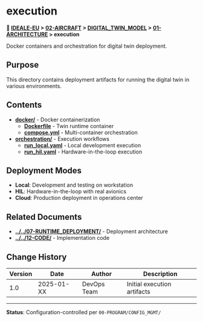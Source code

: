 # execution

**📍 [IDEALE-EU](../../../../) > [02-AIRCRAFT](../../../) > [DIGITAL_TWIN_MODEL](../../) > [01-ARCHITECTURE](../) > execution**

Docker containers and orchestration for digital twin deployment.

## Purpose

This directory contains deployment artifacts for running the digital twin in various environments.

## Contents

- **[docker/](docker/)** - Docker containerization
  - **[Dockerfile](docker/Dockerfile)** - Twin runtime container
  - **[compose.yml](docker/compose.yml)** - Multi-container orchestration
- **[orchestration/](orchestration/)** - Execution workflows
  - **[run_local.yaml](orchestration/run_local.yaml)** - Local development execution
  - **[run_hil.yaml](orchestration/run_hil.yaml)** - Hardware-in-the-loop execution

## Deployment Modes

- **Local**: Development and testing on workstation
- **HIL**: Hardware-in-the-loop with real avionics
- **Cloud**: Production deployment in operations center

## Related Documents

- **[../../07-RUNTIME_DEPLOYMENT/](../../07-RUNTIME_DEPLOYMENT/)** - Deployment architecture
- **[../../12-CODE/](../../12-CODE/)** - Implementation code

## Change History

| Version | Date | Author | Description |
|---------|------|--------|-------------|
| 1.0 | 2025-01-XX | DevOps Team | Initial execution artifacts |

---

**Status**: Configuration-controlled per `00-PROGRAM/CONFIG_MGMT/`
